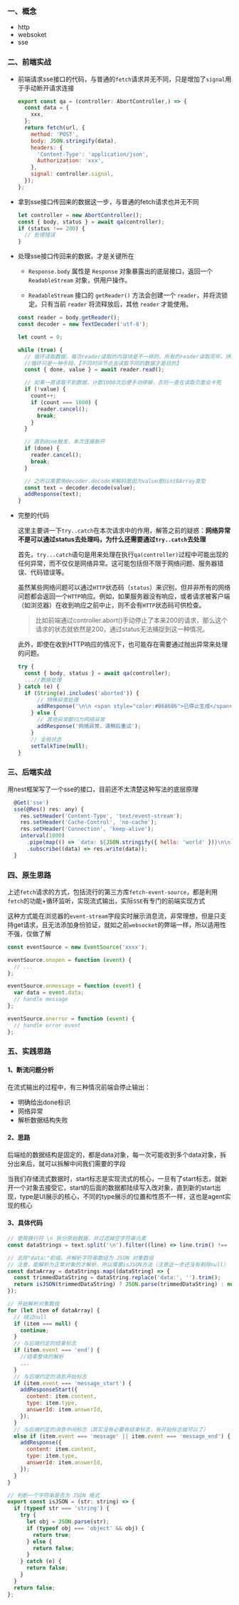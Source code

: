 ### 一、概念

- http
- websoket
- sse

### 二、前端实战

- 前端请求sse接口的代码，与普通的`fetch`请求并无不同，只是增加了`signal`用于手动断开请求连接

  ```js
  export const qa = (controller: AbortController,) => {
    const data = {
      xxx,
    };
    return fetch(url, {
      method: 'POST',
      body: JSON.stringify(data),
      headers: {
        'Content-Type': 'application/json',
        Authorization: 'xxx',
      },
      signal: controller.signal,
    });
  };
  ```

- 拿到sse接口传回来的数据这一步，与普通的fetch请求也并无不同

  ```js
  let controller = new AbortController();
  const { body, status } = await qa(controller);
  if (status !== 200) {
    // 处理错误
  }
  ```

- 处理sse接口传回来的数据，才是关键所在

  - `Response.body` 属性是 `Response` 对象暴露出的底层接口，返回一个 `ReadableStream` 对象，供用户操作。

  - `ReadableStream` 接口的 `getReader()` 方法会创建一个 `reader`，并将流锁定。只有当前 `reader` 将流释放后，其他 `reader` 才能使用。

  ```js
  const reader = body.getReader();
  const decoder = new TextDecoder('utf-8');

  let count = 0;

  while (true) {
    // 循环读取数据，每次reader读取的内容块是不一样的，所有的reader读取完毕，拼起来才是完整的数据。
    //循环只是一种手段，【不同时间节点去读取不同的数据才是目的】
    const { done, value } = await reader.read();

    // 如果一直读取不到数据，计数1000次后便手动停掉，否则一直在读取页面会卡死
    if (!value) {
      count++;
      if (count === 1000) {
        reader.cancel();
        break;
      }
    }

    // 直到done触发，本次连接断开
    if (done) {
      reader.cancel();
      break;
    }

    // 之所以需要用decoder.decode来解码是因为value是Uint8Array类型
    const text = decoder.decode(value);
    addResponse(text);
  }
  ```

- 完整的代码

  这里主要讲一下`try..catch`在本次请求中的作用，解答之前的疑惑：**网络异常不是可以通过status去处理吗，为什么还需要通过`try..catch`去处理**

  首先，`try...catch`语句是用来处理在执行`qa(controller)`过程中可能出现的任何异常，而不仅仅是网络异常。这可能包括但不限于网络问题、服务器错误、代码错误等。

  虽然某些网络问题可以通过`HTTP`状态码（`status`）来识别，但并非所有的网络问题都会返回一个`HTTP`响应。例如，如果服务器没有响应，或者请求被客户端（如浏览器）在收到响应之前中止，则不会有`HTTP`状态码可供检查。

  > 比如前端通过controller.abort()手动停止了本来200的请求，那么这个请求的状态就依然是200，通过status无法捕捉到这一种情况。

  此外，即使在收到HTTP响应的情况下，也可能存在需要通过抛出异常来处理的问题。

  ```js
  try {
    const { body, status } = await qa(controller);
    ...//数据处理
  } catch (e) {
    if (String(e).includes('aborted')) {
        // 特殊异常处理
        addResponse('\n\n <span style="color:#868686">已停止生成</span>');
      } else {
        // 其他异常都归为网络异常
        addResponse('网络异常，请稍后重试');
      }
      // 全局状态
      setTalkTime(null);
  }
  ```

### 三、后端实战

用nest框架写了一个sse的接口，目前还不太清楚这种写法的底层原理

```js
  @Get('sse')
  sse(@Res() res: any) {
    res.setHeader('Content-Type', 'text/event-stream');
    res.setHeader('Cache-Control', 'no-cache');
    res.setHeader('Connection', 'keep-alive');
    interval(1000)
      .pipe(map(() => `data: ${JSON.stringify({ hello: 'world' })}\n\n`))
      .subscribe((data) => res.write(data));
  }
```

### 四、原生思路

上述`fetch`请求的方式，包括流行的第三方库`fetch-event-source`，都是利用`fetch`的功能+循环监听，实现流式输出，实际`SSE`有专门的前端实现方式

这种方式能在浏览器的`event-stream`字段实时展示消息流，非常理想，但是只支持get请求，且无法添加身份验证，就如之前`websocket`的弊端一样，所以适用性不强，仅做了解

```js
const eventSource = new EventSource('xxxx');

eventSource.onopen = function (event) {
  // ...
};

eventSource.onmessage = function (event) {
  var data = event.data;
  // handle message
};

eventSource.onerror = function (event) {
  // handle error event
};
```

### 五、实践思路

#### 1、断流问题分析

在流式输出的过程中，有三种情况前端会停止输出：

- 明确给出done标识
- 网络异常
- 解析数据结构失败

#### 2、思路

后端给的数据结构是固定的，都是data对象，每一次可能收到多个data对象，拆分出来后，就可以拆解中间我们需要的字段

当我们存储流式数据时，start标志是实现流式的核心，一旦有了start标志，就新开一个对象去接受它，start的后面的数据都陆续写入改对象，直到新的start出现，type是UI展示的核心，不同的type展示的位置和性质不一样，这也是agent实现的核心

#### 3、具体代码

```js
// 使用换行符 \n 拆分原始数据，并过滤掉空字符串元素
const dataStrings = text.split('\n').filter((line) => line.trim() !== '');

// 去除"data:"前缀，并解析字符串数组为 JSON 对象数组
// 注意，能解析为正常对象的才解析，所以需要isJSON方法（注意这一步还没有剔除null）
const dataArray = dataStrings.map((dataString) => {
  const trimmedDataString = dataString.replace('data:', '').trim();
  return isJSON(trimmedDataString) ? JSON.parse(trimmedDataString) : null;
});

// 开始解析对象数组
for (let item of dataArray) {
  // 绕过null
  if (item === null) {
    continue;
  }
  // 与后端约定的结束标志
  if (item.event === 'end') {
    //结束整体的解析
    ...
  }
  // 与后端约定的消息开始标志
  if (item.event === 'message_start') {
    addResponseStart({
      content: item.content,
      type: item.type,
      answerId: item.answerId,
    });
  }
  // 与后端约定的消息中间标志（其实没有必要有结束标志，有开始标志就可以了）
  else if (item.event === 'message' || item.event === 'message_end') {
    addResponse({
      content: item.content,
      type: item.type,
      answerId: item.answerId,
    });
  }
}
```

```js
// 判断一个字符串是否为 JSON 格式
export const isJSON = (str: string) => {
  if (typeof str === 'string') {
    try {
      let obj = JSON.parse(str);
      if (typeof obj === 'object' && obj) {
        return true;
      } else {
        return false;
      }
    } catch (e) {
      return false;
    }
  }
  return false;
};

```
